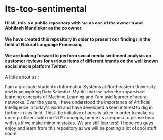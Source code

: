 # Its-too-sentimental
#### Hi all, this is a public repository with me as one of the owner's and Abhilash Mandlekar as the co owner. 
#### We have created this repository in order to present our findings in the field of Natural Language Processing. 
#### We are looking forward to perform social media sentiment analysis on customer reviews for various items of different brands on the well known social media platform Twitter. 
A little about us : 

I'am a graduate student in Information Systems at Northeastern University and is an aspiring Data Scientist. My skill set includes the supervised learning concepts of Machine Learning and I'am avid learner of neural networks. Over the years, I have understood the importance of Artificial Intelligence in today's world and have developed a keen interest to dig in further in this field. This little initiative of ours is taken in order to make us more proficient with the NLP concepts, hence its a request to please bear with us if we make minor mistakes. We are still learners!! I hope you guys enjoy and learn from this repository as we will be posting a lot of cool stuff soon! 
